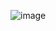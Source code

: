 ![image](https://user-images.githubusercontent.com/42185328/120461232-82b5c180-c3a2-11eb-9cea-131abe0cb542.png)
